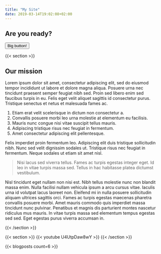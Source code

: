 ```yaml
---
title: "My Site"
date: 2019-03-14T19:02:08+02:00
---
```

<style>
.main-image {
    background-position: center;
    background-size: cover;
    background-image: url(/images/blog/2019/water.jpg);
}
</style>
<section class="hero is-large is-dark main-image">
    <div class="hero-body">
        <div class="container has-text-centered">
            <h1 class="title is-1">Are you ready?</h1>
        </div>
    </div>
</section>

<section class="section">
<div class="container has-text-centered">
<button class="button is-primary is-rounded is-large">Big button!</button>
</div>
</section>

{{< section >}}
<h2 class="has-text-centered">Our mission</h2>

Lorem ipsum dolor sit amet, consectetur adipiscing elit, sed do eiusmod tempor incididunt ut labore et dolore magna aliqua. Posuere urna nec tincidunt praesent semper feugiat nibh sed. Proin sed libero enim sed faucibus turpis in eu. Felis eget velit aliquet sagittis id consectetur purus. Tristique senectus et netus et malesuada fames ac. 


1. Etiam erat velit scelerisque in dictum non consectetur a.
1. Convallis posuere morbi leo urna molestie at elementum eu facilisis. 
1. Mauris nunc congue nisi vitae suscipit tellus mauris. 
1. Adipiscing tristique risus nec feugiat in fermentum. 
1. Amet consectetur adipiscing elit pellentesque. 


Felis imperdiet proin fermentum leo. Adipiscing elit duis tristique sollicitudin nibh. Nunc sed velit dignissim sodales ut. Tristique risus nec feugiat in fermentum. Neque sodales ut etiam sit amet nisl. 

> Nisi lacus sed viverra tellus. Fames ac turpis egestas integer eget. Id leo in vitae turpis massa sed. Tellus in hac habitasse platea dictumst vestibulum.

Nisl tincidunt eget nullam non nisi est. Nibh tellus molestie nunc non blandit massa enim. Nulla facilisi nullam vehicula ipsum a arcu cursus vitae. Iaculis urna id volutpat lacus laoreet non. Eleifend mi in nulla posuere sollicitudin aliquam ultrices sagittis orci. Fames ac turpis egestas maecenas pharetra convallis posuere morbi. Amet mauris commodo quis imperdiet massa tincidunt nunc pulvinar. Penatibus et magnis dis parturient montes nascetur ridiculus mus mauris. In vitae turpis massa sed elementum tempus egestas sed sed. Eget egestas purus viverra accumsan in.


{{< /section >}}

{{< section >}}
{{< youtube U4UtpDaw8wY >}}
{{< /section >}}

{{< blogposts count=6 >}}